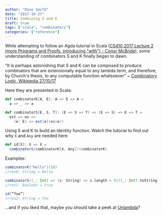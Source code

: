 ```yaml
---
author: "Dave Smith"
date: "2017-10-27"
title: Combining S and K
draft: true
tags: ["scala", "combinators"]
categories: ["reference"]
---
```


While attempting to follow an Agda tutorial in Scala ([CS410 2017 Lecture 2 (more Programs and Proofs, introducing "with") - Conor McBride](https://www.youtube.com/watch?v=qcVZxQTouDk)), some understanding of combinators S and K finally began to dawn.

“It is perhaps astonishing that S and K can be composed to produce combinators that are extensionally equal to any lambda term, and therefore, by Church's thesis, to any computable function whatsoever” ~ [Combinatory Logic, Wikipedia 27/10/17](https://en.wikipedia.org/wiki/Combinatory_logic)

Here they are presented in Scala:

```scala
def combinatorK[A, E]: A => E => A =
  a => _ => a

def combinatorS[E, S, T]: (E => S => T) => (E => S) => E => T =
  est => es =>
    (e: E) => est(e)(es(e))
```

Using S and K to build an identity function. Watch the tutorial to find out why `X` and `Any` are needed here:

```scala
def id[X]: X => X =
  combinatorS(combinatorK[X, Any])(combinatorK)
```

Examples:

```scala
combinatorK("Hello")(10)
//res0: String = Hello

combinatorS((_: Int) => (s: String) => s.length > 5)((_: Int).toString)(100010)
//res1: Boolean = true

id(“foo”)
//res2: String = foo
```

...and if you liked that, maybe you should take a peek at [Unlambda](https://en.wikipedia.org/wiki/Unlambda)?
